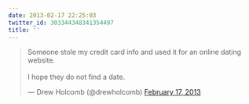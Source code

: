 ```yaml
---
date: 2013-02-17 22:25:03
twitter_id: 303344348341354497
title: ''
---
```


<blockquote class="twitter-tweet"><p lang="en" dir="ltr">Someone stole my credit card info and used it for an online dating website. <br><br>I hope they do not find a date.</p>&mdash; Drew Holcomb (@drewholcomb) <a href="https://twitter.com/drewholcomb/status/303249892594307074?ref_src=twsrc%5Etfw">February 17, 2013</a></blockquote>
<script async src="https://platform.twitter.com/widgets.js" charset="utf-8"></script>
